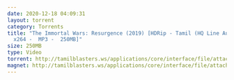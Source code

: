 ```yaml
---
date: 2020-12-18 04:09:31
layout: torrent
category: Torrents
title: "The Immortal Wars: Resurgence (2019) [HDRip - Tamil (HQ Line Audio) -
  x264 -  MP3 -  250MB]"
size: 250MB
type: Video
torrent: http://tamilblasters.ws/applications/core/interface/file/attachment.php?id=4980
magnet: http://tamilblasters.ws/applications/core/interface/file/attachment.php?id=4980
---
```

